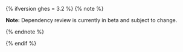 {% ifversion ghes = 3.2 %}
{% note %}

**Note:** Dependency review is currently in beta and subject to change.

{% endnote %}

{% endif %}
